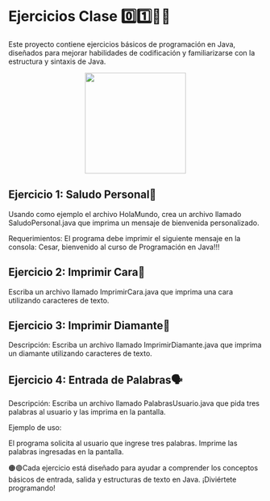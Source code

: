 <h1>Ejercicios Clase 0️⃣1️⃣🧑‍💻</h1>
<p>Este proyecto contiene ejercicios básicos de programación en Java, diseñados para mejorar habilidades de codificación y familiarizarse con la estructura y sintaxis de Java.</p>
<div align="center">
  <img src="https://static.vecteezy.com/system/resources/previews/022/100/214/original/java-logo-transparent-free-png.png" width="200">
</div>
<h2>Ejercicio 1: Saludo Personal👋</h2>
<p>Usando como ejemplo el archivo HolaMundo, crea un archivo llamado SaludoPersonal.java que imprima un mensaje de bienvenida personalizado.

Requerimientos:
El programa debe imprimir el siguiente mensaje en la consola: Cesar, bienvenido al curso de Programación en Java!!!</p>
<h2>Ejercicio 2: Imprimir Cara🤪</h2>
<p>Escriba un archivo llamado ImprimirCara.java que imprima una cara utilizando caracteres de texto.</p>
<h2>Ejercicio 3: Imprimir Diamante💎</h2>
<p>Descripción:
Escriba un archivo llamado ImprimirDiamante.java que imprima un diamante utilizando caracteres de texto.</p>
<h2>Ejercicio 4: Entrada de Palabras🗣️</h2>
<p>Descripción:
Escriba un archivo llamado PalabrasUsuario.java que pida tres palabras al usuario y las imprima en la pantalla.

Ejemplo de uso:

El programa solicita al usuario que ingrese tres palabras.
Imprime las palabras ingresadas en la pantalla.</p>

<p>🟠🟣Cada ejercicio está diseñado para ayudar a comprender los conceptos básicos de entrada, salida y estructuras de texto en Java. ¡Diviértete programando!</p>
